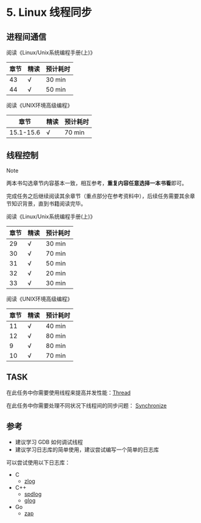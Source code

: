 # 5. Linux 线程同步

## 进程间通信

阅读《Linux/Unix系统编程手册(上)》

| 章节 | 精读 | 预计耗时 |
| ---- | ---- | -------- |
| 43   | √    | 30 min   |
| 44   | √    | 50 min   |

阅读《UNIX环境高级编程》

| 章节      | 精读 | 预计耗时 |
| --------- | ---- | -------- |
| 15.1-15.6 | √    | 70 min   |

## 线程控制

> [!NOTE]
>
> 两本书勾选章节内容基本一致，相互参考，**重复内容任意选择一本书看**即可。
>
> 完成任务之后继续阅读其余章节（重点部分在参考资料中），后续任务需要其余章节知识背景，直到书籍阅读完毕。

阅读《Linux/Unix系统编程手册(上)》

| 章节 | 精读 | 预计耗时 |
| ---- | ---- | -------- |
| 29   | √    | 30 min   |
| 30   | √    | 70 min   |
| 31   | √    | 50 min   |
| 32   | √    | 20 min   |
| 33   | √    | 30 min   |

阅读《UNIX环境高级编程》

| 章节 | 精读 | 预计耗时 |
| ---- | ---- | -------- |
| 11   | √    | 40 min   |
| 12   | √    | 80 min   |
| 9    | √    | 80 min   |
| 10   | √    | 70 min   |

## TASK

在此任务中你需要使用线程来提高并发性能：[Thread](../project/thread.md)

在此任务中你需要处理不同状况下线程间的同步问题： [Synchronize](../project/synchronize.md)

## 参考

- 建议学习 GDB 如何调试线程
- 建议学习日志库的简单使用，建议尝试编写一个简单的日志库

可以尝试使用以下日志库：

- C
    - [zlog](http://hardysimpson.github.com/zlog)
- C++
    - [spdlog](https://github.com/gabime/spdlog)
    - [glog](https://github.com/google/glog)
- Go
    - [zap](https://github.com/uber-go/zap)
